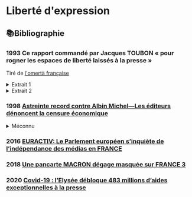 # Liberté d'expression

## 📚Bibliographie

### <a id="mlrassat"></a> 1993 Ce rapport commandé par Jacques TOUBON « pour rogner les espaces de liberté laissés à la presse »

Tiré de [l'omertà française](corruption.md#coignard1999omerta)

<details><summary>Extrait 1</summary>

> La constante augmentation des contentieux avec des organes d'information n’arrange rien. 
> Car les juges appliquent les textes avec une sévérité croissante qui tient beaucoup au contexte. 
> Or, le « contexte », justement, ne les incite guére, depuis quelques années, à la tolérance. 
> Parmi les multiples études savantes inspirées par les gouvernements successifs,  les diverses propositions parlementaires destinées 4 étouffer les affaires politico-financiéres, citons simplement le rapport commandé par le garde des sceaux Jacques TOUBON à l'universitaire Michéle-Laure Rassat. 
> L’esprit cahier des charges — en termes clairs : rogner les espaces de liberté laissés à la presse — a été respecté à lettre par l’auteur. 
> « Le but poursuivi, écrivait cette professeur de droit, n’est pas de géner la presse,  mais de la garder prudente. » 
> Prudente ? 
> Qu’est-ce a dire ? 
> Que magistrats et policiers qui s’aviseraient de parler à la presse ou defaire prendre connaissance a un journaliste des pièces d’un dossier en cours auraient da écoper de deux a cing ans d’interdiction professionnelle. 
> De quoi faire réfléchir les plus bavards.
</details>

<details><summary>Extrait 2</summary>

<!---
Pour mieux colmater le mur du silence que se proposait d’ériger cette juriste zélée, il était aussi prévu de neutraliser les journaux. 
La publication d’une piéce issue d’un dossier d’instruction aurait été passible d’une amende s’élevant 4 300 000 francs. 
Même le journal le plus prospere comprendvite, a ce tarif, les vertus de la discrétion. 
Enfin, et nous quittonsla la simple coercition pourflirter avec le burlesque, 
Mme Rassat proposait une sorte de mention prophylactique pour accompagner tout article ayant trait a une affaire en instance, 
insistant sur le fait que les informations publiées n’engageaient que leur auteur et n’étaient pas a prendre pour argent comptant !

Devant les commentaires incrédules de la presse, qui ne se priva pas de relater les passages les plus tragi-comiques du projet, TOUBON,alors garde des Sceaux, a calé.
Cet accés tardif de vertu aura donc permis aux Francais de prendre connaissance du dossier de M. DUMAS et des aventures bruxelloises de Mme Cresson. Sinon, seuls les
autres Européens y auraient eu droit. Cette grotesque initiative a échoué. Pourl’instant. 
-->

Balladur,/lui, s’était montré plus pugnace. C’est lorsqu'il était à Matignon qu’une innovation judiciaire remarquable a vu le jour. 
On a complété l'article 9-1 du code civil qui précise depuis le 4 janvier 1993: « Chacun a droit au respect de la présomption d'innocence » 
Qui oserait affirmer le contraire ? En toute bonne foi, personne. 
Mais la formulation du nouveau texte ouvre de nouveaux horizons à tous les prévenus intégres :

<!--
Lorsqu'une personne placée en garde a vue, mise en examen ou faisant l’objet d’une citation à comparaitre enjustice,
d’un réquisitoire du procureur de la République ou d'une plainte avec constitution departie civile, est, 
avant toute condamnation, présentée publiquement comme étant coupable defaits faisant l’objet de l’enquête ou de l’instruction judiciaire, 
le juge peut, méme en référé, ordonner l’insertion dans la publication concernée d’un communiqué. » -->
</details>

### <a id="degaudem1998albinm"></a> 1998 [Astreinte record contre Albin Michel—Les éditeurs dénoncent la censure économique](https://www.liberation.fr/evenement/1998/05/07/astreinte-record-contre-albin-michel-les-editeurs-denoncent-la-censure-economique-le-tribunal-de-bre_238099/)

<details><summary>Méconnu</summary>

* Le juge responsable du jugement [deviendrait en 2014 « le plus haut magistrat de FRANCE »](https://www.lemonde.fr/societe/article/2014/06/20/cour-de-cassation-bertrand-louvel-devient-le-plus-haut-magistrat-de-france_4442119_3224.html). 
* C'est ce même premier qui [en 2016 a déclaré « un président ne devrait pas dire ça » (lâches)](https://www.courdecassation.fr/toutes-les-actualites/2016/10/13/un-president-ne-devrait-pas-dire-ca)
</details>

### <a id="candau2016medias"></a> 2016 [EURACTIV: Le Parlement européen s’inquiète de l’indépendance des médias en FRANCE](https://www.euractiv.fr/section/politique/news/le-parlement-europeen-sinquiete-de-lindependance-des-medias-en-france/)

### <a id="macrondegageFR3"></a>2018 [Une pancarte MACRON dégage masquée sur FRANCE 3](https://archive.wikiwix.com/cache/?url=https%3A%2F%2Fwww.lemonde.fr%2Fbig-browser%2Farticle%2F2018%2F12%2F16%2Fune-pancarte-macron-degage-masquee-sur-france-3-une-erreur-humaine-selon-la-chaine_5398433_4832693.html)

### <a id="covidpresse"></a> 2020 [Covid-19 : l’Elysée débloque 483 millions d’aides exceptionnelles à la presse](https://www.leparisien.fr/culture-loisirs/tv/covid-19-l-elysee-debloque-483-millions-d-aides-exceptionnelles-a-la-presse-27-08-2020-8374314.php)
